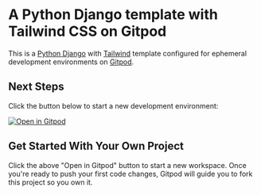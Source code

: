 # A Python Django template with Tailwind CSS on Gitpod

This is a [Python Django](https://www.djangoproject.com) with [Tailwind](https://tailwindcss.com/) template configured for ephemeral development environments on [Gitpod](https://www.gitpod.io/).

## Next Steps

Click the button below to start a new development environment:

[![Open in Gitpod](https://gitpod.io/button/open-in-gitpod.svg)](https://gitpod.io/#https://github.com/MrDanielCadeau/template-django-tailwind)

## Get Started With Your Own Project

Click the above "Open in Gitpod" button to start a new workspace. Once you're ready to push your first code changes, Gitpod will guide you to fork this project so you own it.